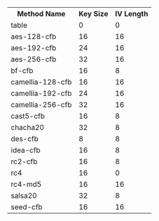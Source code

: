 <table style="width:100%">
  <tr>
    <th>Method Name</th>
    <th>Key Size</th>
    <th>IV Length</th>
  </tr>
  <tr>
    <td>table</td>
    <td>0</td> 
    <td>0</td>
  </tr>
  <tr>
    <td>aes-128-cfb</td>
    <td>16</td> 
    <td>16</td>
  </tr>
  <tr>
    <td>aes-192-cfb</td>
    <td>24</td> 
    <td>16</td>
  </tr>
  <tr>
    <td>aes-256-cfb</td>
    <td>32</td> 
    <td>16</td>
  </tr>
  <tr>
    <td>bf-cfb</td>
    <td>16</td> 
    <td>8</td>
  </tr>
  <tr>
    <td>camellia-128-cfb</td>
    <td>16</td> 
    <td>16</td>
  </tr>
  <tr>
    <td>camellia-192-cfb</td>
    <td>24</td> 
    <td>16</td>
  </tr>
  <tr>
    <td>camellia-256-cfb</td>
    <td>32</td> 
    <td>16</td>
  </tr>
  <tr>
    <td>cast5-cfb</td>
    <td>16</td> 
    <td>8</td>
  </tr>
  <tr>
    <td>chacha20</td>
    <td>32</td> 
    <td>8</td>
  </tr>
  <tr>
    <td>des-cfb</td>
    <td>8</td> 
    <td>8</td>
  </tr>
  <tr>
    <td>idea-cfb</td>
    <td>16</td> 
    <td>8</td>
  </tr>
  <tr>
    <td>rc2-cfb</td>
    <td>16</td> 
    <td>8</td>
  </tr>
  <tr>
    <td>rc4</td>
    <td>16</td> 
    <td>0</td>
  </tr>
  <tr>
    <td>rc4-md5</td>
    <td>16</td> 
    <td>16</td>
  </tr>
  <tr>
    <td>salsa20</td>
    <td>32</td> 
    <td>8</td>
  </tr>
  <tr>
    <td>seed-cfb</td>
    <td>16</td> 
    <td>16</td>
  </tr>
</table>
